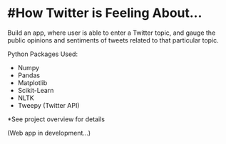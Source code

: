 # #How Twitter is Feeling About...

Build an app, where user is able to enter a Twitter topic, and gauge the public opinions and sentiments of tweets related to that particular topic.

Python Packages Used:
- Numpy
- Pandas
- Matplotlib
- Scikit-Learn
- NLTK
- Tweepy (Twitter API)

*See project overview for details

(Web app in development...)
